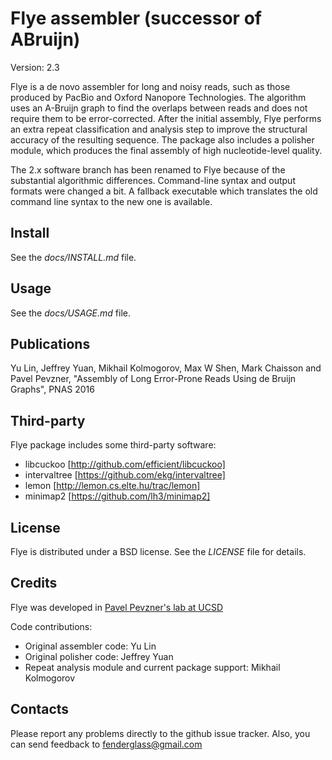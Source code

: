 Flye assembler (successor of ABruijn)
=====================================

Version: 2.3

Flye is a de novo assembler for long and noisy reads, such as
those produced by PacBio and Oxford Nanopore Technologies.
The algorithm uses an A-Bruijn graph to find the overlaps between reads
and does not require them to be error-corrected. After the initial assembly, 
Flye performs an extra repeat classification and analysis step to improve the structural
accuracy of the resulting sequence. The package also includes a polisher
module, which produces the final assembly of high nucleotide-level quality.

The 2.x software branch has been renamed to Flye because of
the substantial algorithmic differences. Command-line syntax 
and output formats were changed a bit. A fallback executable
which translates the old command line syntax to the new one is available.

Install
-------
See the *docs/INSTALL.md* file.


Usage
-----
See the *docs/USAGE.md* file.


Publications
------------
Yu Lin, Jeffrey Yuan, Mikhail Kolmogorov, Max W Shen, Mark Chaisson and Pavel Pevzner, 
"Assembly of Long Error-Prone Reads Using de Bruijn Graphs", PNAS 2016


Third-party
-----------
Flye package includes some third-party software:

* libcuckoo [http://github.com/efficient/libcuckoo]
* intervaltree [https://github.com/ekg/intervaltree]
* lemon [http://lemon.cs.elte.hu/trac/lemon]
* minimap2 [https://github.com/lh3/minimap2]


License
-------
Flye is distributed under a BSD license. See the *LICENSE* file for details.


Credits
-------

Flye was developed in [Pavel Pevzner's lab at UCSD](http://cseweb.ucsd.edu/~ppevzner/)

Code contributions:

* Original assembler code: Yu Lin
* Original polisher code: Jeffrey Yuan
* Repeat analysis module and current package support: Mikhail Kolmogorov


Contacts
--------
Please report any problems directly to the github issue tracker.
Also, you can send feedback to fenderglass@gmail.com
